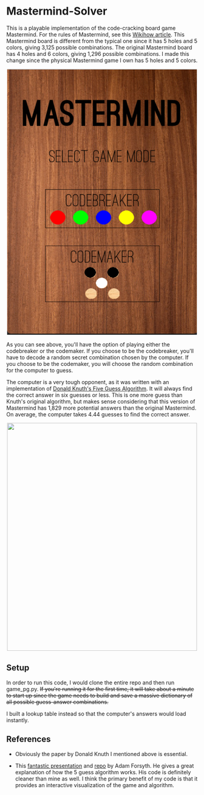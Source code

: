 # Mastermind-Solver

This is a playable implementation of the code-cracking board game Mastermind. For the rules of Mastermind, see this [Wikihow article](https://www.wikihow.com/Play-Mastermind). This Mastermind board is different from the typical one since it has 5 holes and 5 colors, giving 3,125 possible combinations. The original Mastermind board has 4 holes and 6 colors, giving 1,296 possible combinations. I made this change since the physical Mastermind game I own has 5 holes and 5 colors.


<p align="center">
  <img src="images/title.png" width="500" height="700"/>
</p>

As you can see above, you'll have the option of playing either the codebreaker or the codemaker. If you choose to be the codebreaker, you'll have to decode a random secret combination chosen by the computer. If you choose to be the codemaker, you will choose the random combination for the computer to guess. 

The computer is a very tough opponent, as it was written with an implementation of [Donald Knuth's Five Guess Algorithm](https://www.cs.uni.edu/~wallingf/teaching/cs3530/resources/knuth-mastermind.pdf). It will always find the correct answer in six guesses or less. This is one more guess than Knuth's original algorithm, but makes sense considering that this version of Mastermind has 1,829 more potential answers than the original Mastermind. On average, the computer takes 4.44 guesses to find the correct answer.

<p align="center">
  <img src="images/algo_demo_loop.gif" width="500" height="600"/>
</p>


## Setup

In order to run this code, I would clone the entire repo and then run game_pg.py. ~~If you're running it for the first time, it will take about a minute to start up since the game needs to build and save a massive dictionary of all possible guess-answer combinations.~~ 

I built a lookup table instead so that the computer's answers would load instantly.

## References

- Obviously the paper by Donald Knuth I mentioned above is essential.

- This [fantastic presentation](https://www.youtube.com/watch?v=Okm_t5T1PiA) and [repo](https://github.com/agfor/talks/tree/master/beating_mastermind) by Adam Forsyth. He gives a great explanation of how the 5 guess algorithm works. His code is definitely cleaner than mine as well. I think the primary benefit of my code is that it provides an interactive visualization of the game and algorithm.
